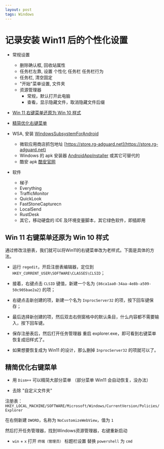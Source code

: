 ```yaml
---
layout: post
tags: Windows
---
```


# 记录安装 Win11 后的个性化设置

- 常规设置
  - 删除确认框, 回收站属性
  - 任务栏左靠, 设置 个性化 任务栏 任务栏行为
  - 任务栏, 清空固定
  - "开始"菜单设置, 文件夹
  - 资源管理器
    - 常规，默认打开此电脑
	- 查看，显示隐藏文件，取消隐藏文件后缀

- [Win 11 右键菜单还原为 Win 10 样式](#win-11-右键菜单还原为-win-10-样式)

- [精简优化右键菜单](#精简优化右键菜单)

- WSA, 安装 [WindowsSubsystemForAndroid](https://www.microsoft.com/store/productid/9p3395vx91nr)
  - 微软应用商店抓包地址 [https://store.rg-adguard.net](https://store.rg-adguard.net)
  - Windows 的 apk 安装器 [AndroidAppInstaller](https://apps.microsoft.com/detail/apk-安装程序/9P2JFQ43FPPG) 或其它可替代的
  - 酷安 apk [酷安官网](https://www.coolapk.com/)
  
- 软件
  - 梯子
  - Everything
  - TrafficMonitor
  - QuickLook
  - FastStoneCapturecn
  - LocalSend
  - RustDesk
  - 其它，移动硬盘的 IDE 及环境变量脚本，其它绿色软件，即插即用

## Win 11 右键菜单还原为 Win 10 样式

通过修改注册表，我们就可以将Win11的右键菜单改为老样式。下面是具体的方法。

- 运行 `regedit`，开启注册表编辑器，定位到 `HKEY_CURRENT_USER\SOFTWARE\CLASSES\CLSID`；

- 接着，右键点击 `CLSID` 键值，新建一个名为 `{86ca1aa0-34aa-4e8b-a509-50c905bae2a2}` 的项；

- 右键点击新创建的项，新建一个名为 `InprocServer32` 的项，按下回车键保存；

- 最后选择新创建的项，然后双击右侧窗格中的默认条目，什么内容都不需要输入，按下回车键。

- 保存注册表后，然后打开任务管理器 重启 explorer.exe，即可看到右键菜单恢复成旧样式了。

- 如果想要恢复成为 Win11 的设计，那么删掉 `InprocServer32` 的项就可以了。

## 精简优化右键菜单

- 用 `Dism++` 可以精简大部分菜单 （部分菜单 Win11 会自动恢复，没办法）

- 去除 "自定义文件夹"

注册表：`HKEY_LOCAL_MACHINE/SOFTWARE/Microsoft/Windows/CurrentVersion/Policies/Explorer`

在右侧新建 `DWORD`，名称为 `NoCustomizeWebView`，值为 `1`

然后打开任务管理器，找到Windows资源管理器，右键重新启动

- `win` + `x` 打开 `终端（管理员）` 标题栏设置 替换 `powershell` 为 `cmd`
